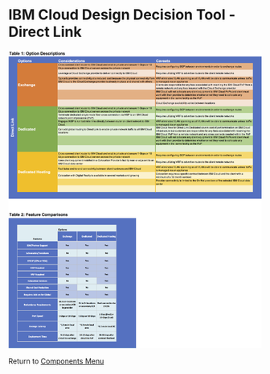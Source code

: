 # IBM Cloud Design Decision Tool - Direct Link

![Options](/images/direct_link.png)

Return to [Components Menu](../README.md)
